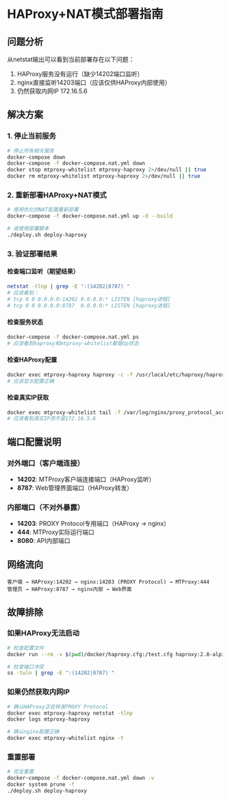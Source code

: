 # HAProxy+NAT模式部署指南

## 问题分析
从netstat输出可以看到当前部署存在以下问题：
1. HAProxy服务没有运行（缺少14202端口监听）
2. nginx直接监听14203端口（应该仅供HAProxy内部使用）
3. 仍然获取内网IP 172.16.5.6

## 解决方案

### 1. 停止当前服务
```bash
# 停止所有相关服务
docker-compose down
docker-compose -f docker-compose.nat.yml down
docker stop mtproxy-whitelist mtproxy-haproxy 2>/dev/null || true
docker rm mtproxy-whitelist mtproxy-haproxy 2>/dev/null || true
```

### 2. 重新部署HAProxy+NAT模式
```bash
# 使用优化的NAT配置重新部署
docker-compose -f docker-compose.nat.yml up -d --build

# 或使用部署脚本
./deploy.sh deploy-haproxy
```

### 3. 验证部署结果

#### 检查端口监听（期望结果）
```bash
netstat -tlnp | grep -E ":(14202|8787) "
# 应该看到：
# tcp 0 0 0.0.0.0:14202 0.0.0.0:* LISTEN [haproxy进程]
# tcp 0 0 0.0.0.0:8787  0.0.0.0:* LISTEN [haproxy进程]
```

#### 检查服务状态
```bash
docker-compose -f docker-compose.nat.yml ps
# 应该看到haproxy和mtproxy-whitelist都是Up状态
```

#### 检查HAProxy配置
```bash
docker exec mtproxy-haproxy haproxy -c -f /usr/local/etc/haproxy/haproxy.cfg
# 应该显示配置正确
```

#### 检查真实IP获取
```bash
docker exec mtproxy-whitelist tail -f /var/log/nginx/proxy_protocol_access.log
# 应该看到真实IP而不是172.16.5.6
```

## 端口配置说明

### 对外端口（客户端连接）
- **14202**: MTProxy客户端连接端口（HAProxy监听）
- **8787**: Web管理界面端口（HAProxy转发）

### 内部端口（不对外暴露）
- **14203**: PROXY Protocol专用端口（HAProxy → nginx）
- **444**: MTProxy实际运行端口
- **8080**: API内部端口

## 网络流向

```
客户端 → HAProxy:14202 → nginx:14203 (PROXY Protocol) → MTProxy:444
管理员 → HAProxy:8787 → nginx内部 → Web界面
```

## 故障排除

### 如果HAProxy无法启动
```bash
# 检查配置文件
docker run --rm -v $(pwd)/docker/haproxy.cfg:/test.cfg haproxy:2.8-alpine haproxy -c -f /test.cfg

# 检查端口冲突
ss -tuln | grep -E ":(14202|8787) "
```

### 如果仍然获取内网IP
```bash
# 确认HAProxy正在转发PROXY Protocol
docker exec mtproxy-haproxy netstat -tlnp
docker logs mtproxy-haproxy

# 确认nginx配置正确
docker exec mtproxy-whitelist nginx -t
```

### 重置部署
```bash
# 完全重置
docker-compose -f docker-compose.nat.yml down -v
docker system prune -f
./deploy.sh deploy-haproxy
